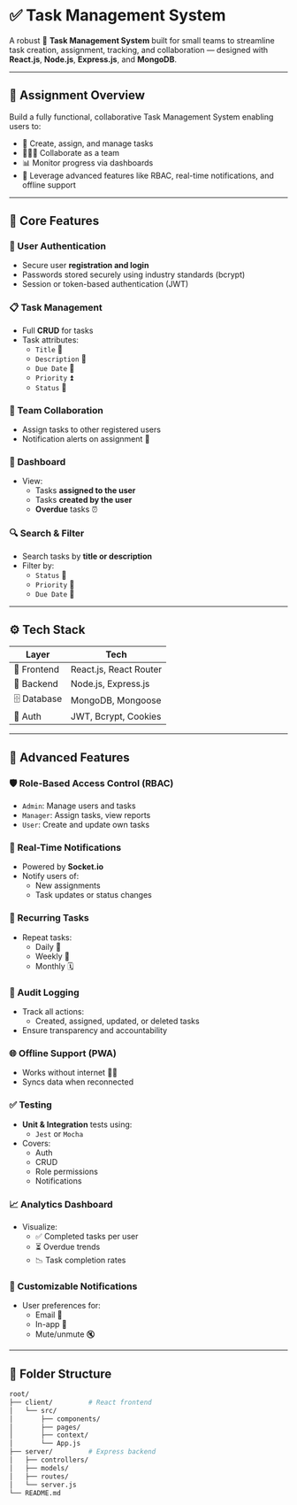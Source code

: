 # ✅ Task Management System

A robust 🧰 **Task Management System** built for small teams to streamline task creation, assignment, tracking, and collaboration — designed with **React.js**, **Node.js**, **Express.js**, and **MongoDB**.

---

## 📌 Assignment Overview

Build a fully functional, collaborative Task Management System enabling users to:

- 📝 Create, assign, and manage tasks
- 🧑‍🤝‍🧑 Collaborate as a team
- 📊 Monitor progress via dashboards
- 🧠 Leverage advanced features like RBAC, real-time notifications, and offline support

---

## 🧹 Core Features

### 🔐 User Authentication
- Secure user **registration and login**
- Passwords stored securely using industry standards (bcrypt)
- Session or token-based authentication (JWT)

### 📋 Task Management
- Full **CRUD** for tasks
- Task attributes:  
  - `Title` 📝  
  - `Description` 📃  
  - `Due Date` 📅  
  - `Priority` ⏫  
  - `Status` 📌

### 👥 Team Collaboration
- Assign tasks to other registered users
- Notification alerts on assignment 🔔

### 🧾 Dashboard
- View:
  - Tasks **assigned to the user**  
  - Tasks **created by the user**  
  - **Overdue** tasks ⏰

### 🔍 Search & Filter
- Search tasks by **title or description**
- Filter by:
  - `Status` 🎯  
  - `Priority` 🚦  
  - `Due Date` 📆

---

## ⚙️ Tech Stack

| Layer      | Tech                    |
|------------|-------------------------|
| 🎨 Frontend | React.js, React Router |
| 🧠 Backend  | Node.js, Express.js     |
| 🗄️ Database | MongoDB, Mongoose       |
| 🍪 Auth     | JWT, Bcrypt, Cookies    |

---

## 🚀 Advanced Features

### 🛡️ Role-Based Access Control (RBAC)
- `Admin`: Manage users and tasks  
- `Manager`: Assign tasks, view reports  
- `User`: Create and update own tasks  

### 🔄 Real-Time Notifications
- Powered by **Socket.io**
- Notify users of:
  - New assignments
  - Task updates or status changes

### 🔁 Recurring Tasks
- Repeat tasks:
  - Daily 📅  
  - Weekly 📆  
  - Monthly 🗓️

### 📜 Audit Logging
- Track all actions:
  - Created, assigned, updated, or deleted tasks
- Ensure transparency and accountability

### 🌐 Offline Support (PWA)
- Works without internet 🚫🌐
- Syncs data when reconnected

### ✅ Testing
- **Unit & Integration** tests using:
  - `Jest` or `Mocha`
- Covers:
  - Auth
  - CRUD
  - Role permissions
  - Notifications

### 📈 Analytics Dashboard
- Visualize:
  - ✅ Completed tasks per user  
  - ⏳ Overdue trends  
  - 📉 Task completion rates

### 🔔 Customizable Notifications
- User preferences for:
  - Email 📧  
  - In-app 🔔  
  - Mute/unmute 🔇

---

## 📁 Folder Structure

```bash
root/
├── client/         # React frontend
│   └── src/
│       ├── components/
│       ├── pages/
│       ├── context/
│       └── App.js
├── server/         # Express backend
│   ├── controllers/
│   ├── models/
│   ├── routes/
│   └── server.js
└── README.md
